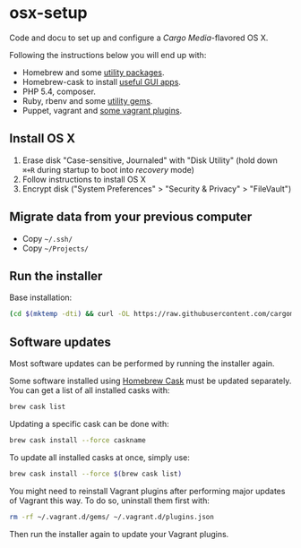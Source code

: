 osx-setup
=========
Code and docu to set up and configure a *Cargo Media*-flavored OS X.

Following the instructions below you will end up with:
- Homebrew and some [utility packages](/deploy/resource/osx/install/_default/brew.list).
- Homebrew-cask to install [useful GUI apps](/deploy/resource/osx/install/_default/brew-cask.list).
- PHP 5.4, composer.
- Ruby, rbenv and some [utility gems](/deploy/resource/osx/install/_default/scripts/ruby.sh).
- Puppet, vagrant and [some vagrant plugins](/deploy/resource/osx/install/_default/scripts/vagrant-plugins.sh).

Install OS X
------------
1. Erase disk "Case-sensitive, Journaled" with "Disk Utility" (hold down `⌘+R` during startup to boot into *recovery* mode)
2. Follow instructions to install OS X
3. Encrypt disk ("System Preferences" > "Security & Privacy" > "FileVault")

Migrate data from your previous computer
----------------------------------------
- Copy `~/.ssh/`
- Copy `~/Projects/`

Run the installer
-----------------
Base installation:
```sh
(cd $(mktemp -dti) && curl -OL https://raw.githubusercontent.com/cargomedia/osx-setup/master/install.sh && bash install.sh)
```

Software updates
----------------
Most software updates can be performed by running the installer again.

Some software installed using [Homebrew Cask](https://caskroom.github.io/) must be updated separately. You can get a list of all installed casks with:
```sh
brew cask list
```
Updating a specific cask can be done with:
```sh
brew cask install --force caskname
```
To update all installed casks at once, simply use:
```sh
brew cask install --force $(brew cask list)
```

You might need to reinstall Vagrant plugins after performing major updates of Vagrant this way. To do so, uninstall them first with:
```sh
rm -rf ~/.vagrant.d/gems/ ~/.vagrant.d/plugins.json
```
Then run the installer again to update your Vagrant plugins.
